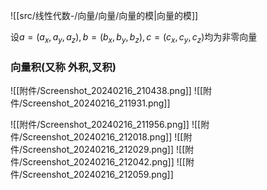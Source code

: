 

![[src/线性代数-/向量/向量/向量的模|向量的模]]


设$a=(a_x,a_y,a_z),b=(b_x,b_y,b_z),c=(c_x,c_y,c_z)$均为非零向量
### 向量积(又称 外积,叉积)
![[附件/Screenshot_20240216_210438.png]]
![[附件/Screenshot_20240216_211931.png]]

![[附件/Screenshot_20240216_211956.png]]
![[附件/Screenshot_20240216_212018.png]]
![[附件/Screenshot_20240216_212029.png]]
![[附件/Screenshot_20240216_212042.png]]
![[附件/Screenshot_20240216_212059.png]]


